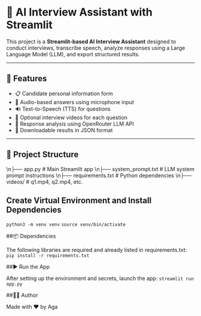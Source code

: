 # 🤖 AI Interview Assistant with Streamlit

This project is a **Streamlit-based AI Interview Assistant** designed to conduct interviews, transcribe speech, analyze responses using a Large Language Model (LLM), and export structured results.

---

## 🚀 Features

- 📋 Candidate personal information form
- 🎤 Audio-based answers using microphone input
- 🔊 Text-to-Speech (TTS) for questions
- 🎥 Optional interview videos for each question
- 🧠 Response analysis using OpenRouter LLM API
- 📁 Downloadable results in JSON format

---

## 📁 Project Structure

\n├── app.py # Main Streamlit app
\n├── system_prompt.txt # LLM system prompt instructions
\n├── requirements.txt # Python dependencies
\n├── videos/ # q1.mp4, q2.mp4, etc.

## Create Virtual Environment and Install Dependencies

```python3 -m venv venv```
```source venv/bin/activate```

##📦 Dependencies

The following libraries are required and already listed in requirements.txt:
```pip install -r requirements.txt```

##▶️ Run the App

After setting up the environment and secrets, launch the app:
```streamlit run app.py```

##👨‍💻 Author

Made with ❤️ by Aga
